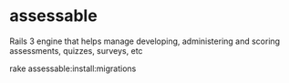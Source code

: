 assessable
==========

Rails 3 engine that helps manage developing, administering and scoring assessments, quizzes, surveys, etc

rake assessable:install:migrations